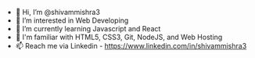- 👋 Hi, I’m @shivammishra3
- 👀 I’m interested in Web Developing
- 🌱 I’m currently learning Javascript and React
- 💞️ I'm familiar with HTML5, CSS3, Git, NodeJS, and Web Hosting
- 📫 Reach me via Linkedin - https://www.linkedin.com/in/shivammishra3

<!---
shivammishra3/shivammishra3 is a ✨ special ✨ repository because its `README.md` (this file) appears on your GitHub profile.
You can click the Preview link to take a look at your changes.
--->
